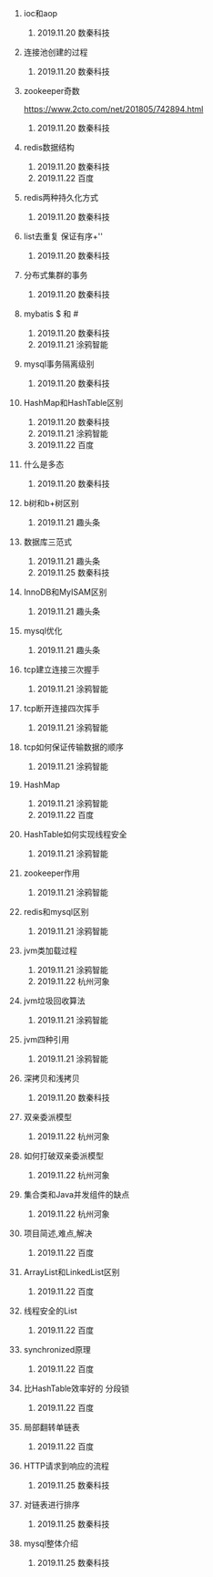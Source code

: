 1.  ioc和aop

    1.  2019.11.20 数秦科技
    
1.  连接池创建的过程

    1.  2019.11.20 数秦科技
    
1.  zookeeper奇数

    https://www.2cto.com/net/201805/742894.html

    1.  2019.11.20 数秦科技
    
1.  redis数据结构

    1.  2019.11.20 数秦科技
    1.  2019.11.22 百度

1.  redis两种持久化方式

    1.  2019.11.20 数秦科技
    
1.  list去重复   保证有序+''

    1.  2019.11.20 数秦科技
    
1.  分布式集群的事务

    1.  2019.11.20 数秦科技
    
1.  mybatis $ 和 #

    1.  2019.11.20 数秦科技
    1.  2019.11.21 涂鸦智能
    
1.  mysql事务隔离级别

    1.  2019.11.20 数秦科技
    
1.  HashMap和HashTable区别

    1.  2019.11.20 数秦科技
    1.  2019.11.21 涂鸦智能
    1.  2019.11.22 百度

1.  什么是多态

    1.  2019.11.20 数秦科技
    
1.  b树和b+树区别

    1.  2019.11.21 趣头条
    
1.  数据库三范式

    1.  2019.11.21 趣头条
    2.  2019.11.25 数秦科技
    
1.  InnoDB和MyISAM区别

    1.  2019.11.21 趣头条
    
1.  mysql优化

    1.  2019.11.21 趣头条
    
1.  tcp建立连接三次握手

    1.  2019.11.21 涂鸦智能
    
1.  tcp断开连接四次挥手

    1.  2019.11.21 涂鸦智能

1.  tcp如何保证传输数据的顺序

    1.  2019.11.21 涂鸦智能
    
1.  HashMap

    1.  2019.11.21 涂鸦智能
    1.  2019.11.22 百度

1.  HashTable如何实现线程安全

    1.  2019.11.21 涂鸦智能
    
1.  zookeeper作用

    1.  2019.11.21 涂鸦智能
    
1.  redis和mysql区别

    1.  2019.11.21 涂鸦智能
    
1.  jvm类加载过程

    1.  2019.11.21 涂鸦智能
    1.  2019.11.22 杭州河象

1.  jvm垃圾回收算法

    1.  2019.11.21 涂鸦智能
    
1.  jvm四种引用

    1.  2019.11.21 涂鸦智能
    
1.  深拷贝和浅拷贝

    1.  2019.11.20 数秦科技
    
1.  双亲委派模型

    1.  2019.11.22 杭州河象

1.  如何打破双亲委派模型

    1.  2019.11.22 杭州河象

1.  集合类和Java并发组件的缺点

    1.  2019.11.22 杭州河象

1.  项目简述,难点,解决

    1.  2019.11.22 百度

1.  ArrayList和LinkedList区别

    1.  2019.11.22 百度

1.  线程安全的List

    1.  2019.11.22 百度

1.  synchronized原理

    1.  2019.11.22 百度

1.  比HashTable效率好的  分段锁

    1.  2019.11.22 百度

1.  局部翻转单链表

    1.  2019.11.22 百度
    
1.  HTTP请求到响应的流程

    1.  2019.11.25 数秦科技

1.  对链表进行排序

    1.  2019.11.25 数秦科技

1.  mysql整体介绍

    1.  2019.11.25 数秦科技

